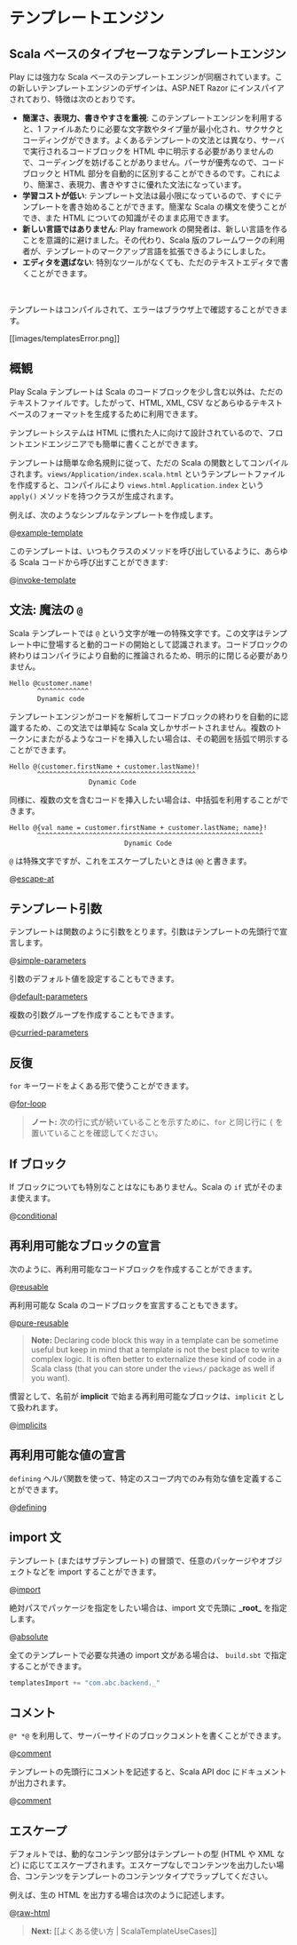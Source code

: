 <!--
# The template engine
-->
# テンプレートエンジン

<!--
## A type safe template engine based on Scala
-->
## Scala ベースのタイプセーフなテンプレートエンジン

<!--
Play comes with a powerful Scala-based template engine, whose design was inspired by ASP.NET Razor. Specifically it is:
-->
Play には強力な Scala ベースのテンプレートエンジンが同梱されています。この新しいテンプレートエンジンのデザインは、ASP.NET Razor にインスパイアされており、特徴は次のとおりです。

<!--
- **compact, expressive, and fluid**: it minimizes the number of characters and keystrokes required in a file, and enables a fast, fluid coding workflow. Unlike most template syntaxes, you do not need to interrupt your coding to explicitly denote server blocks within your HTML. The parser is smart enough to infer this from your code. This enables a really compact and expressive syntax which is clean, fast and fun to type.
- **easy to learn**: it allows you to quickly become productive, with a minimum of concepts. You use simple Scala constructs and all your existing HTML skills.
- **not a new language**: we consciously chose not to create a new language. Instead we wanted to enable Scala developers to use their existing Scala language skills, and deliver a template markup syntax that enables an awesome HTML construction workflow.
- **editable in any text editor**: it doesn’t require a specific tool and enables you to be productive in any plain old text editor.
-->
- **簡潔さ、表現力、書きやすさを重視**: このテンプレートエンジンを利用すると、1 ファイルあたりに必要な文字数やタイプ量が最小化され、サクサクとコーディングができます。よくあるテンプレートの文法とは異なり、サーバで実行されるコードブロックを HTML 中に明示する必要がありませんので、コーディングを妨げることがありません。パーサが優秀なので、コードブロックと HTML 部分を自動的に区別することができるのです。これにより、簡潔さ、表現力、書きやすさに優れた文法になっています。
- **学習コストが低い**: テンプレート文法は最小限になっているので、すぐにテンプレートを書き始めることができます。簡潔な Scala の構文を使うことができ、また HTML についての知識がそのまま応用できます。
- **新しい言語ではありません**: Play framework の開発者は、新しい言語を作ることを意識的に避けました。その代わり、Scala 版のフレームワークの利用者が、テンプレートのマークアップ言語を拡張できるようにしました。
- **エディタを選ばない**: 特別なツールがなくても、ただのテキストエディタで書くことができます。

&nbsp;

<!--
Templates are compiled, so you will see any errors in your browser:
-->
テンプレートはコンパイルされて、エラーはブラウザ上で確認することができます。

[[images/templatesError.png]]

<!--
## Overview
-->
## 概観

<!--
A Play Scala template is a simple text file that contains small blocks of Scala code. Templates can generate any text-based format, such as HTML, XML or CSV.
-->
Play Scala テンプレートは Scala のコードブロックを少し含む以外は、ただのテキストファイルです。したがって、HTML, XML, CSV などあらゆるテキストベースのフォーマットを生成するために利用できます。

<!--
The template system has been designed to feel comfortable to those used to working with HTML, allowing front-end developers to easily work with the templates.
-->
テンプレートシステムは HTML に慣れた人に向けて設計されているので、フロントエンドエンジニアでも簡単に書くことができます。

<!--
Templates are compiled as standard Scala functions, following a simple naming convention. If you create a `views/Application/index.scala.html` template file, it will generate a `views.html.Application.index` class that has an `apply()` method.
-->
テンプレートは簡単な命名規則に従って、ただの Scala の関数としてコンパイルされます。`views/Application/index.scala.html` というテンプレートファイルを作成すると、コンパイルにより `views.html.Application.index` という `apply()` メソッドを持つクラスが生成されます。

<!--
For example, here is a simple template:
-->
例えば、次のようなシンプルなテンプレートを作成します。

@[example-template](code/scalaguide/templates/views/Application/index.scala.html)

<!--
You can then call this from any Scala code as you would normally call a method on a class:
-->
このテンプレートは、いつもクラスのメソッドを呼び出しているように、あらゆる Scala コードから呼び出すことができます:

@[invoke-template](code/ScalaTemplates.scala)

<!--
## Syntax: the magic ‘@’ character
-->
## 文法: 魔法の `@`

<!--
The Scala template uses `@` as the single special character. Every time this character is encountered, it indicates the beginning of a dynamic statement. You are not required to explicitly close the code block - the end of the dynamic statement will be inferred from your code:
-->
Scala テンプレートでは `@` という文字が唯一の特殊文字です。この文字はテンプレート中に登場すると動的コードの開始として認識されます。コードブロックの終わりはコンパイラにより自動的に推論されるため、明示的に閉じる必要がありません。

```
Hello @customer.name!
       ^^^^^^^^^^^^^
       Dynamic code
```

<!--
Because the template engine automatically detects the end of your code block by analysing your code, this syntax only supports simple statements. If you want to insert a multi-token statement, explicitly mark it using brackets:
-->
テンプレートエンジンがコードを解析してコードブロックの終わりを自動的に認識するため、この文法では単純な Scala 文しかサポートされません。複数のトークンにまたがるようなコードを挿入したい場合は、その範囲を括弧で明示することができます。

```
Hello @(customer.firstName + customer.lastName)!
       ^^^^^^^^^^^^^^^^^^^^^^^^^^^^^^^^^^^^^^^^
                    Dynamic Code
```

<!--
You can also use curly brackets, to write a multi-statement block:
-->
同様に、複数の文を含むコードを挿入したい場合は、中括弧を利用することができます。

```
Hello @{val name = customer.firstName + customer.lastName; name}!
       ^^^^^^^^^^^^^^^^^^^^^^^^^^^^^^^^^^^^^^^^^^^^^^^^^^^^^^^^^
                             Dynamic Code
```

<!--
Because `@` is a special character, you’ll sometimes need to escape it. Do this by using `@@`:
-->
`@` は特殊文字ですが、これをエスケープしたいときは `@@` と書きます。

@[escape-at](code/scalaguide/templates/snippets.scala.html)

<!--
## Template parameters
-->
## テンプレート引数

<!--
A template is like a function, so it needs parameters, which must be declared at the top of the template file:
-->
テンプレートは関数のように引数をとります。引数はテンプレートの先頭行で宣言します。

@[simple-parameters](code/scalaguide/templates/simpleParameters.scala.html)

<!--
You can also use default values for parameters:
-->
引数のデフォルト値を設定することもできます。

@[default-parameters](code/scalaguide/templates/defaultParameters.scala.html)

<!--
Or even several parameter groups:
-->
複数の引数グループを作成することもできます。

@[curried-parameters](code/scalaguide/templates/curriedParameters.scala.html)

<!--
## Iterating
-->
## 反復

<!--
You can use the `for` keyword, in a pretty standard way:
-->
`for` キーワードをよくある形で使うことができます。

@[for-loop](code/scalaguide/templates/snippets.scala.html)


<!--
> **Note:** Make sure that `{` is on the same line with `for` to indicate that the expression continues to next line.  
-->
> **ノート:** 次の行に式が続いていることを示すために、`for` と同じ行に `{` を置いていることを確認してください。


<!--
## If-blocks
-->
## If ブロック

<!--
If-blocks are nothing special. Simply use Scala’s standard `if` statement:
-->
If ブロックについても特別なことはなにもありません。Scala の `if` 式がそのまま使えます。

@[conditional](code/scalaguide/templates/snippets.scala.html)

<!--
## Declaring reusable blocks
-->
## 再利用可能なブロックの宣言

<!--
You can create reusable code blocks:
-->
次のように、再利用可能なコードブロックを作成することができます。

@[reusable](code/scalaguide/templates/snippets.scala.html)

<!--
Note that you can also declare reusable pure code blocks:
-->
再利用可能な Scala のコードブロックを宣言することもできます。

@[pure-reusable](code/scalaguide/templates/snippets.scala.html)

> **Note:** Declaring code block this way in a template can be sometime useful but keep in mind that a template is not the best place to write complex logic. It is often better to externalize these kind of code in a Scala class (that you can store under the `views/` package as well if you want).

<!--
By convention a reusable block defined with a name starting with **implicit** will be marked as `implicit`:
-->
慣習として、名前が **implicit** で始まる再利用可能なブロックは、`implicit` として扱われます。

@[implicits](code/scalaguide/templates/snippets.scala.html)

<!--
## Declaring reusable values
-->
## 再利用可能な値の宣言

<!--
You can define scoped values using the `defining` helper:
-->
`defining` ヘルパ関数を使って、特定のスコープ内でのみ有効な値を定義することができます。

@[defining](code/scalaguide/templates/snippets.scala.html)

<!--
## Import statements
-->
## import 文

<!--
You can import whatever you want at the beginning of your template (or sub-template):
-->
テンプレート (またはサブテンプレート) の冒頭で、任意のパッケージやオブジェクトなどを import することができます。

@[import](code/scalaguide/templates/importStatement.scala.html)

<!--
To make an absolute resolution, use **_root_** prefix in the import statement.
-->
絶対パスでパッケージを指定をしたい場合は、import 文で先頭に **\_root\_** を指定します。

@[absolute](code/scalaguide/templates/importStatement.scala.html)

<!--
If you have common imports, which you need in all templates, you can declare in `build.sbt`
-->
全てのテンプレートで必要な共通の import 文がある場合は、 `build.sbt` で指定することができます。

```scala
templatesImport += "com.abc.backend._"
```

<!--
## Comments
-->
## コメント

<!--
You can write server side block comments in templates using `@* *@`:
-->
`@* *@` を利用して、サーバーサイドのブロックコメントを書くことができます。

@[comment](code/scalaguide/templates/snippets.scala.html)

<!--
You can put a comment on the first line to document your template into the Scala API doc:
-->
テンプレートの先頭行にコメントを記述すると、Scala API doc にドキュメントが出力されます。

@[comment](code/scalaguide/templates/firstLineComment.scala.html)

<!--
## Escaping
-->
## エスケープ

<!--
By default, dynamic content parts are escaped according to the template type’s (e.g. HTML or XML) rules. If you want to output a raw content fragment, wrap it in the template content type. 
-->
デフォルトでは、動的なコンテンツ部分はテンプレートの型 (HTML や XML など) に応じてエスケープされます。エスケープなしでコンテンツを出力したい場合、コンテンツをテンプレートのコンテンツタイプでラップしてください。

<!--
For example to output raw HTML:
-->
例えば、生の HTML を出力する場合は次のように記述します。

@[raw-html](code/scalaguide/templates/snippets.scala.html)

<!--
> **Next:** [[Common use cases | ScalaTemplateUseCases]]
-->
> **Next:** [[よくある使い方 | ScalaTemplateUseCases]]
